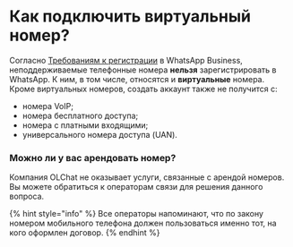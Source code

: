 # Как подключить виртуальный номер?

Согласно [Требованиям к регистрации](https://faq.whatsapp.com/1344487902959714/?helpref=uf_share) в WhatsApp Business, неподдерживаемые телефонные номера **нельзя** зарегистрировать в WhatsApp. К ним, в том числе, относятся и **виртуальные** номера. Кроме виртуальных номеров, создать аккаунт также не получится с:

* номера VoIP;
* номера бесплатного доступа;
* номера с платными входящими;
* универсального номера доступа (UAN).

### Можно ли у вас арендовать номер?

Компания OLChat не оказывает услуги, связанные с арендой номеров. Вы можете обратиться к операторам связи для решения данного вопроса.

{% hint style="info" %}
Все операторы напоминают, что по закону номером мобильного телефона должен пользоваться именно тот, на кого оформлен договор.
{% endhint %}
